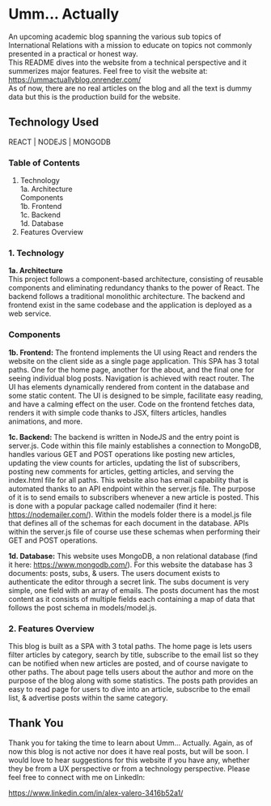 # Umm... Actually

An upcoming academic blog spanning the various sub topics of International Relations with a mission to educate on topics not commonly presented in a practical or honest way.
<br>
This README dives into the website from a technical perspective and it summerizes major features. Feel free to visit the website at: https://ummactuallyblog.onrender.com/
<br>
As of now, there are no real articles on the blog and all the text is dummy data but this is the production build for the website.

## Technology Used
REACT | NODEJS | MONGODB

### Table of Contents
1. Technology<br>
1a. Architecture<br>
Components<br>
1b. Frontend<br>
1c. Backend<br>
1d. Database<br>
2. Features Overview

### 1. Technology
**1a. Architecture** <br>
This project follows a component-based architecture, consisting of reusable components and eliminating redundancy thanks to the power of React. The backend follows a traditional monolithic architecture. The backend and frontend exist in the same codebase and the application is deployed as a web service. 

### Components
**1b. Frontend:** The frontend implements the UI using React and renders the website on the client side as a single page application. This SPA has 3 total paths. One for the home page, another for the about, and the final one for seeing individual blog posts. Navigation is achieved with react router. The UI has elements dynamically rendered from content in the database and some static content. The UI is designed to be simple, facilitate easy reading, and have a calming effect on the user. Code on the frontend fetches data, renders it with simple code thanks to JSX, filters articles, handles animations, and more.
<br>

**1c. Backend:** The backend is written in NodeJS and the entry point is server.js. Code within this file mainly establishes a connection to MongoDB, handles various GET and POST operations like posting new articles, updating the view counts for articles, updating the list of subscribers, posting new comments for articles, getting articles, and serving the index.html file for all paths. This website also has email capability that is automated thanks to an API endpoint within the server.js file. The purpose of it is to send emails to subscribers whenever a new article is posted. This is done with a popular package called nodemailer (find it here: https://nodemailer.com/). Within the models folder there is a model.js file that defines all of the schemas for each document in the database. APIs within the server.js file of course use these schemas when performing their GET and POST operations.
<br> 

**1d. Database:** This website uses MongoDB, a non relational database (find it here: https://www.mongodb.com/). For this website the database has 3 documents: posts, subs, & users. The users document exists to authenticate the editor through a secret link. The subs document is very simple, one field with an array of emails. The posts document has the most content as it consists of multiple fields each containing a map of data that follows the post schema in models/model.js. 
<br>

### 2. Features Overview
This blog is built as a SPA with 3 total paths. The home page is lets users filter articles by category, search by title, subscribe to the email list so they can be notified when new articles are posted, and of course navigate to other paths. The about page tells users about the author and more on the purpose of the blog along with some statistics. The posts path provides an easy to read page for users to dive into an article, subscribe to the email list, & advertise posts within the same category. 
<br>

## Thank You
Thank you for taking the time to learn about Umm... Actually. Again, as of now this blog is not active nor does it have real posts, but will be soon. I would love to hear suggestions for this website if you have any, whether they be from a UX perspective or from a technology perspective. Please feel free to connect with me on LinkedIn:

https://www.linkedin.com/in/alex-valero-3416b52a1/


